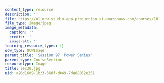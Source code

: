 ```yaml
---
content_type: resource
description: ''
file: https://ol-ocw-studio-app-production.s3.amazonaws.com/courses/18-01sc-single-variable-calculus-fall-2010/a20d16d91b23368fd0497da88852e251_lec38.jpg
file_type: image/jpeg
image_metadata:
  caption: ''
  credit: ''
  image-alt: ''
learning_resource_types: []
ocw_type: OCWImage
parent_title: 'Session 97: Power Series'
parent_type: CourseSection
resourcetype: Image
title: lec38.jpg
uid: a20d16d9-1b23-368f-d049-7da88852e251
---
```

